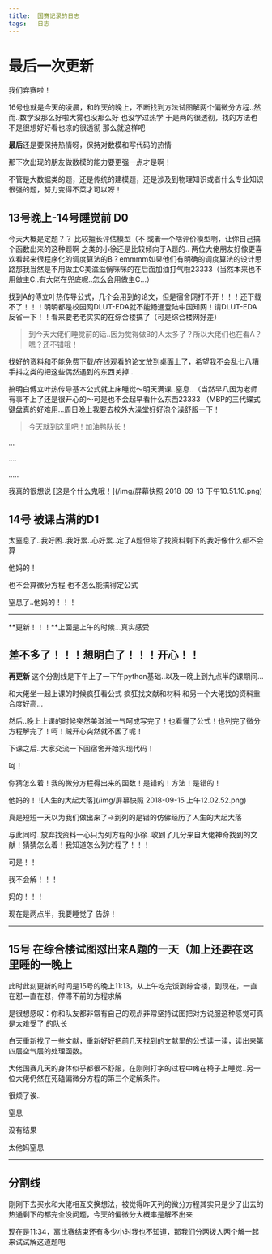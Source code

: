```yaml
---
title:	国赛记录的日志
tags:	日志
---
```


# 最后一次更新

我们弃赛啦！

16号也就是今天的凌晨，和昨天的晚上，不断找到方法试图解两个偏微分方程..然而..数学没那么好啦大雾也没那么好 也没学过热学 于是两的很透彻，找的方法也不是很想好好看也凉的很透彻 那么就这样吧 

**最后**还是要保持热情呀，保持对数模和写代码的热情

那下次出现的朋友做数模的能力要更强一点才是啊！

不管是大数据类的题，还是传统的建模题，还是涉及到物理知识或者什么专业知识很强的题，努力变得不菜才可以呀！


## 13号晚上-14号睡觉前 D0

今天大概是定题？？
比较擅长评估模型（不 或者一个啥评价模型啊，让你自己搞个函数出来的这种题啊 之类的小徐还是比较倾向于A题的..
两位大佬朋友好像更喜欢看起来很程序化的调度算法的B？emmmm如果他们有明确的调度算法的设计思路那我当然是不用做主C美滋滋悄咪咪的在后面加油打气啦23333（当然本来也不用做主C..有大佬在兜底呢..怎么会用做主C...）

找到A的傅立叶热传导公式，几个会用到的论文，但是宿舍网打不开！！！还下载不了！！！明明都是校园网DLUT-EDA就不能畅通登陆中国知网！请DLUT-EDA反省一下！！看来要老老实实的在综合楼搞了（可是综合楼网好差）

> 到今天大佬们睡觉前的话..因为觉得做B的人太多了？所以大佬们也在看A？嗯？还不错哦！

找好的资料和不能免费下载/在线观看的论文放到桌面上了，希望我不会乱七八糟手抖之类的把这些偶然遇到的东西关掉..

搞明白傅立叶热传导基本公式就上床睡觉～明天满课..窒息..（当然早八因为老师有事不上了还是很开心的～可是也不会起早看什么东西23333 （MBP的三代蝶式键盘真的好难用...周日晚上我要去校外大澡堂好好泡个澡舒服一下！

> 今天就到这里吧！加油鸭队长！

...

....

.....

我真的很想说 [这是个什么鬼哦！](/img/屏幕快照 2018-09-13 下午10.51.10.png)

## 14号 被课占满的D1

太窒息了..我好困..我好累..心好累..定了A题但除了找资料剩下的我好像什么都不会算

他妈的！

也不会算微分方程 也不怎么能搞得定公式 

窒息了..他妈的！！！

---
**更新！！！**上面是上午的时候...真实感受

差不多了！！！想明白了！！！开心！！
---

**再更新** 这个分割线是下午上了一下午python基础..以及一晚上到九点半的课期间...

和大佬坐一起上课的时候疯狂看公式 疯狂找文献和材料 和另一个大佬找的资料重合度好高...

然后..晚上上课的时候突然美滋滋一气呵成写完了！也看懂了公式！也列完了微分方程解完了！呵！贼开心突然就不困了呢！

下课之后..大家交流一下回宿舍开始实现代码！

呵！

你猜怎么着！我的微分方程得出来的函数！是错的！方法！是错的！

他妈的！
![人生的大起大落](/img/屏幕快照 2018-09-15 上午12.02.52.png)

真是短短一天以为我们做出来了->到列的是错的仿佛经历了人生的大起大落

与此同时..放弃找资料一心只为列方程的小徐..收到了几分来自大佬神奇找到的文献！猜猜怎么着！我知道怎么列方程了！！！

可是！！

我不会解！！！

妈的！！！

现在是两点半，我要睡觉了 告辞！

---
## 15号 在综合楼试图怼出来A题的一天（加上还要在这里睡的一晚上

此时此刻更新的时间是15号的晚上11:13，从上午吃完饭到综合楼，到现在，一直在怼一直在怼，停滞不前的方程求解

是很想感叹：你和队友都非常有自己的观点非常坚持试图把对方说服这种感觉可真是太难受了 的队长

白天重新找了一些文献，重新好好把前几天找到的文献里的公式读一读，读出来第四层空气层的处理函数。

大佬国赛几天的身体似乎都很不舒服，在刚刚打字的过程中瘫在椅子上睡觉..另一位大佬仍然在死磕偏微分方程的第三个定解条件。

很烦了诶..

窒息

没有结果

太他妈窒息

---
分割线
---

刚刚下去买水和大佬相互交换想法，被觉得昨天列的微分方程其实只是少了出去的热通剩下的都完全没问题，今天的偏微分大概率是解不出来

现在是11:34，离比赛结束还有多少小时我也不知道，那我们分两拨人两个解一起来试试解这道题吧 

